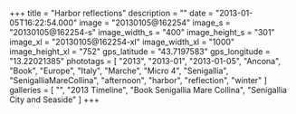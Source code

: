 +++
title = "Harbor reflections"
description = ""
date = "2013-01-05T16:22:54.000"
image = "20130105@162254"
image_s = "20130105@162254-s"
image_width_s = "400"
image_height_s = "301"
image_xl = "20130105@162254-xl"
image_width_xl = "1000"
image_height_xl = "752"
gps_latitude = "43.7197583"
gps_longitude = "13.22021385"
phototags = [ "2013", "2013-01", "2013-01-05", "Ancona", "Book", "Europe", "Italy", "Marche", "Micro 4", "Senigallia", "SenigalliaMareCollina", "afternoon", "harbor", "reflection", "winter" ]
galleries = [ "", "2013 Timeline", "Book Senigallia Mare Collina", "Senigallia City and Seaside" ]
+++
